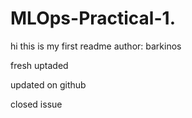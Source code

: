 # MLOps-Practical-1.
hi this is my first readme 
author: barkinos

fresh uptaded

updated on github

closed issue